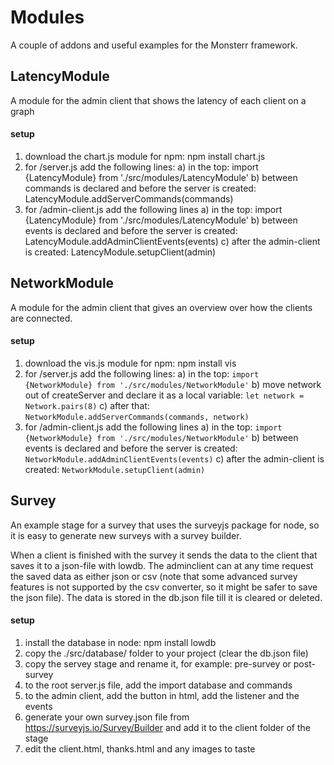 # Modules
A couple of addons and useful examples for the Monsterr framework.

## LatencyModule
A module for the admin client that shows the latency of each client on a graph

#### setup
1) download the chart.js module for npm: npm install chart.js
2) for /server.js add the following lines:
  a) in the top: import {LatencyModule} from './src/modules/LatencyModule'
  b) between commands is declared and before the server is created: LatencyModule.addServerCommands(commands)
3) for /admin-client.js add the following lines
  a) in the top: import {LatencyModule} from './src/modules/LatencyModule'
  b) between events is declared and before the server is created: LatencyModule.addAdminClientEvents(events)
  c) after the admin-client is created: LatencyModule.setupClient(admin)

## NetworkModule
A module for the admin client that gives an overview over how the clients are connected.

#### setup
1) download the vis.js module for npm: npm install vis
2) for /server.js add the following lines:
  a) in the top: `import {NetworkModule} from './src/modules/NetworkModule'`
  b) move network out of createServer and declare it as a local variable: `let network = Network.pairs(8)`
  c) after that: `NetworkModule.addServerCommands(commands, network)`
3) for /admin-client.js add the following lines
  a) in the top: `import {NetworkModule} from './src/modules/NetworkModule'`
  b) between events is declared and before the server is created: `NetworkModule.addAdminClientEvents(events)`
  c) after the admin-client is created: `NetworkModule.setupClient(admin)`

## Survey
An example stage for a survey that uses the surveyjs package for node, so it is easy to generate new surveys with a survey builder.

When a client is finished with the survey it sends the data to the client that saves it to a json-file with lowdb. The adminclient can at any time request the saved data as either json or csv (note that some advanced survey features is not supported by the csv converter, so it might be safer to save the json file). The data is stored in the db.json file till it is cleared or deleted.

#### setup
1) install the database in node: npm install lowdb
2) copy the ./src/database/ folder to your project (clear the db.json file)
3) copy the servey stage and rename it, for example: pre-survey or post-survey
4) to the root server.js file, add the import database and commands
5) to the admin client, add the button in html, add the listener and the events
6) generate your own survey.json file from https://surveyjs.io/Survey/Builder and add it to the client folder of the stage
7) edit the client.html, thanks.html and any images to taste
